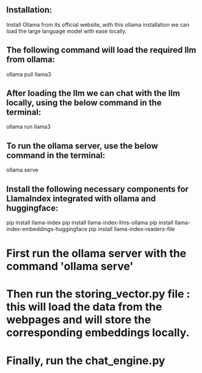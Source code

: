 ## Installation:

Install Ollama from its official website, with this ollama installation we can load the large language model with ease locally. 

## The following command will load the required llm from ollama:

ollama pull llama3

## After loading the llm we can chat with the llm locally, using the below command in the terminal:

ollama run llama3

## To run the ollama server, use the below command in the terminal:

ollama serve

## Install the following necessary components for LlamaIndex integrated with ollama and huggingface:

pip install llama-index
pip install llama-index-llms-ollama
pip install llama-index-embeddings-huggingface
pip install llama-index-readers-file

# First run the ollama server with the command 'ollama serve'
# Then run the storing_vector.py file : this will load the data from the webpages and will store the corresponding embeddings locally.
# Finally, run the chat_engine.py 
